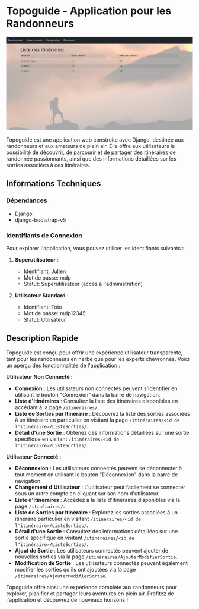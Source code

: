 # Topoguide - Application pour les Randonneurs

![Topoguide](topoguide-screenshot2.png)

Topoguide est une application web construite avec Django, destinée aux randonneurs et aux amateurs de plein air. Elle offre aux utilisateurs la possibilité de découvrir, de parcourir et de partager des itinéraires de randonnée passionnants, ainsi que des informations détaillées sur les sorties associées à ces itinéraires.

## Informations Techniques

### Dépendances

- Django
- django-bootstrap-v5

### Identifiants de Connexion

Pour explorer l'application, vous pouvez utiliser les identifiants suivants :

1. **Superutilisateur** :
   - Identifiant: Julien
   - Mot de passe: mdp
   - Statut: Superutilisateur (accès à l'administration)

2. **Utilisateur Standard** :
   - Identifiant: Toto
   - Mot de passe: mdp12345
   - Statut: Utilisateur

## Description Rapide

Topoguide est conçu pour offrir une expérience utilisateur transparente, tant pour les randonneurs en herbe que pour les experts chevronnés. Voici un aperçu des fonctionnalités de l'application :

**Utilisateur Non Connecté :**

- **Connexion** : Les utilisateurs non connectés peuvent s'identifier en utilisant le bouton "Connexion" dans la barre de navigation.
- **Liste d'Itinéraires** : Consultez la liste des itinéraires disponibles en accédant à la page `/itinéraires/`.
- **Liste de Sorties par Itinéraire** : Découvrez la liste des sorties associées à un itinéraire en particulier en visitant la page `/itinéraires/<id de l'itinéraire>/ListeSorties/`.
- **Détail d'une Sortie** : Obtenez des informations détaillées sur une sortie spécifique en visitant `/itinéraires/<id de l'itinéraire>/ListeSorties/`.

**Utilisateur Connecté :**

- **Déconnexion** : Les utilisateurs connectés peuvent se déconnecter à tout moment en utilisant le bouton "Déconnexion" dans la barre de navigation.
- **Changement d'Utilisateur** : L'utilisateur peut facilement se connecter sous un autre compte en cliquant sur son nom d'utilisateur.
- **Liste d'Itinéraires** : Accédez à la liste d'itinéraires disponibles via la page `/itinéraires/`.
- **Liste de Sorties par Itinéraire** : Explorez les sorties associées à un itinéraire particulier en visitant `/itinéraires/<id de l'itinéraire>/ListeSorties/`.
- **Détail d'une Sortie** : Consultez des informations détaillées sur une sortie spécifique en visitant `/itinéraires/<id de l'itinéraire>/ListeSorties/`.
- **Ajout de Sortie** : Les utilisateurs connectés peuvent ajouter de nouvelles sorties via la page `/itinéraires/AjouterModifierSortie`.
- **Modification de Sortie** : Les utilisateurs connectés peuvent également modifier les sorties qu'ils ont ajoutées via la page `/itinéraires/AjouterModifierSortie`.

Topoguide offre ainsi une expérience complète aux randonneurs pour explorer, planifier et partager leurs aventures en plein air. Profitez de l'application et découvrez de nouveaux horizons !
